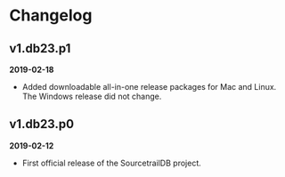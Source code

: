 # Changelog


## v1.db23.p1

**2019-02-18**

* Added downloadable all-in-one release packages for Mac and Linux. The Windows release did not change.


## v1.db23.p0

**2019-02-12**

* First official release of the SourcetrailDB project.
